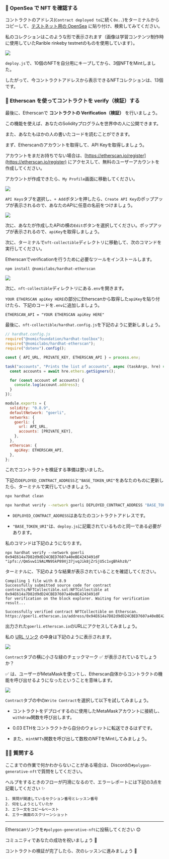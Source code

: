 ### 🐝 OpenSea で NFT を確認する

コントラクトのアドレス(`Contract deployed to`に続く`0x..`)をターミナルからコピーして、[テストネット用の OpenSea](https://testnets.opensea.io/) に貼り付け、検索してみてください。

私のコレクションはこのような形で表示されます（画像は学習コンテンツ制作時に使用していたRarible rinkeby testnetのものを使用しています）。

![](/public/images/Polygon-Generative-NFT/section-2/2_4_1.png)

`deploy.js`で、10個のNFTを自分用にキープしてから、3個NFTをMintしました。

したがって、今コントラクトアドレスから表示できるNFTコレクションは、13個です。

### 📝 Etherscan を使ってコントラクトを verify（検証）する

最後に、Etherscanで **コントラクトの Verification（検証）** を行いましょう。

この機能を使えば、あなたのSolidityプログラムを世界中の人に公開できます。

また、あなたもほかの人の書いたコードを読むことができます。

まず、Etherscanのアカウントを取得して、API Keyを取得しましょう。

アカウントをまだお持ちでない場合は、[https://etherscan.io/register](https://etherscan.io/register) にアクセスして、無料のユーザーアカウントを作成してください。

アカウントが作成できたら、`My Profile`画面に移動してください。

![](/public/images/Polygon-Generative-NFT/section-2/2_4_2.png)

`API Keys`タブを選択し、`+ Add`ボタンを押したら、`Create API Key`のポップアップが表示されるので、あなたのAPIに任意の名前をつけましょう。

![](/public/images/Polygon-Generative-NFT/section-2/2_4_3.png)

次に、あなたが作成したAPIの横の`Edit`ボタンを選択してください。ポップアップが表示されるので、`apiKey`を取得しましょう。

次に、ターミナルで`nft-collectible`ディレクトリに移動して、次のコマンドを実行してください。

Etherscanでverificationを行うために必要なツールをインストールします。

```bash
npm install @nomiclabs/hardhat-etherscan
```

![](/public/images/Polygon-Generative-NFT/section-2/2_4_4.png)

次に、`nft-collectible`ディレクトリにある`.env`を開きます。

`YOUR ETHERSCAN apiKey HERE`の部分にEtherscanから取得した`apiKey`を貼り付けたら、下記のコードを`.env`に追加しましょう。

```
ETHERSCAN_API = "YOUR ETHERSCAN apiKey HERE"
```

最後に、`nft-collectible/hardhat.config.js`を下記のように更新しましょう。

```javascript
// hardhat.config.js
require("@nomicfoundation/hardhat-toolbox");
require("@nomiclabs/hardhat-etherscan");
require("dotenv").config();

const { API_URL, PRIVATE_KEY, ETHERSCAN_API } = process.env;

task("accounts", "Prints the list of accounts", async (taskArgs, hre) => {
  const accounts = await hre.ethers.getSigners();

  for (const account of accounts) {
    console.log(account.address);
  }
});

module.exports = {
  solidity: "0.8.9",
  defaultNetwork: "goerli",
  networks: {
    goerli: {
      url: API_URL,
      accounts: [PRIVATE_KEY],
    },
  },
  etherscan: {
    apiKey: ETHERSCAN_API,
  },
};
```

これでコントラクトを検証する準備は整いました。

下記の`DEPLOYED_CONTRACT_ADDRESS`と`"BASE_TOKEN_URI"`をあなたのものに更新したら、ターミナルで実行していきましょう。

```bash
npx hardhat clean

npx hardhat verify --network goerli DEPLOYED_CONTRACT_ADDRESS "BASE_TOKEN_URI"
```

- `DEPLOYED_CONTRACT_ADDRESS`はあなたのコントラクトアドレスです。

- `"BASE_TOKEN_URI"`は、`deploy.js`に記載されているものと同一である必要があります。

私のコマンドは下記のようになります。

```
npx hardhat verify --network goerli 0x94E614a7D82d9dD24CBED7607a40eBE4243491dF "ipfs://QmSvw119ALMN9SkP89Xj37jvqJik8jZrSjU5c1vgBhkhz8/"
```

ターミナルに、下記のような結果が表示されていることを確認してください。

```
Compiling 1 file with 0.8.9
Successfully submitted source code for contract
contracts/NFTCollectible.sol:NFTCollectible at 0x94E614a7D82d9dD24CBED7607a40eBE4243491dF
for verification on the block explorer. Waiting for verification result...

Successfully verified contract NFTCollectible on Etherscan.
https://goerli.etherscan.io/address/0x94E614a7D82d9dD24CBED7607a40eBE4243491dF#code
```

出力された`goerli.etherscan.io`のURLにアクセスしてみましょう。

私の [URL リンク](https://goerli.etherscan.io/address/0x94E614a7D82d9dD24CBED7607a40eBE4243491dF#code) の中身は下記のように表示されます。

![](/public/images/Polygon-Generative-NFT/section-2/2_4_5.png)

`Contract`タブの横に小さな緑のチェックマーク ✅ が表示されているでしょうか？

✅ は、ユーザーがMetaMaskを使ってし、Etherscan自体からコントラクトの機能を呼び出せるようになったということを意味します。

![](/public/images/Polygon-Generative-NFT/section-2/2_4_6.png)

`Contract`タブの中の`Write Contract`を選択して以下を試してみましょう。

- コントラクトをデプロイするのに使用したMetaMaskアカウントに接続し、`withdraw`関数を呼び出します。

- 0.03 ETHをコントラクトから自分のウォレットに転送できるはずです。

- また、`mintNFTs`関数を呼び出して数枚のNFTをMintしてみましょう。

### 🙋‍♂️ 質問する

ここまでの作業で何かわからないことがある場合は、Discordの`#polygon-generative-nft`で質問をしてください。

ヘルプをするときのフローが円滑になるので、エラーレポートには下記の3点を記載してください ✨

```
1. 質問が関連しているセクション番号とレッスン番号
2. 何をしようとしていたか
3. エラー文をコピー&ペースト
4. エラー画面のスクリーンショット
```

---

Etherscanリンクを`#polygon-generative-nft`に投稿してください 😊

コミュニティであなたの成功を祝いましょう 🎉

コントラクトの検証が完了したら、次のレッスンに進みましょう 🎉
